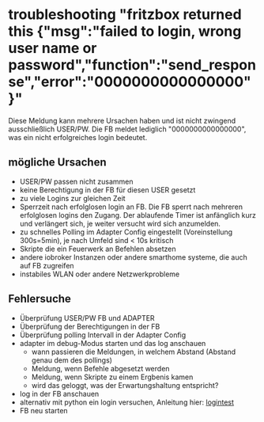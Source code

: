 # troubleshooting "fritzbox returned this {"msg":"failed to login, wrong user name or password","function":"send_response","error":"0000000000000000"}"

Diese Meldung kann mehrere Ursachen haben und ist nicht zwingend ausschließlich USER/PW. Die FB meldet lediglich "0000000000000000", was ein nicht erfolgreiches login bedeutet.


## mögliche Ursachen
* USER/PW passen nicht zusammen
* keine Berechtigung in der FB für diesen USER gesetzt
* zu viele Logins zur gleichen Zeit
* Sperrzeit nach erfolglosen login an FB. Die FB sperrt nach mehreren erfolglosen logins den Zugang. Der ablaufende Timer ist anfänglich kurz und verlängert sich, je weiter versucht wird sich anzumelden.
* zu schnelles Polling im Adapter Config eingestellt (Voreinstellung 300s=5min), je nach Umfeld sind < 10s kritisch
* Skripte die ein Feuerwerk an Befehlen absetzen
* andere iobroker Instanzen oder andere smarthome systeme, die auch auf FB zugreifen
* instabiles WLAN oder andere Netzwerkprobleme

## Fehlersuche
* Überprüfung USER/PW FB und ADAPTER
* Überprüfung der Berechtigungen in der FB
* Überprüfung polling Intervall in der Adapter Config
* adapter im debug-Modus starten und das log anschauen
    * wann passieren die Meldungen, in welchem Abstand (Abstand genau dem des pollings)
    * Meldung, wenn Befehle abgesetzt werden
    * Meldung, wenn Skripte zu einem Ergbenis kamen
    * wird das geloggt, was der Erwartungshaltung entspricht?
* log in der FB anschauen
* alternativ mit python ein login versuchen, Anleitung hier: [logintest](./logintest.md)
* FB neu starten
